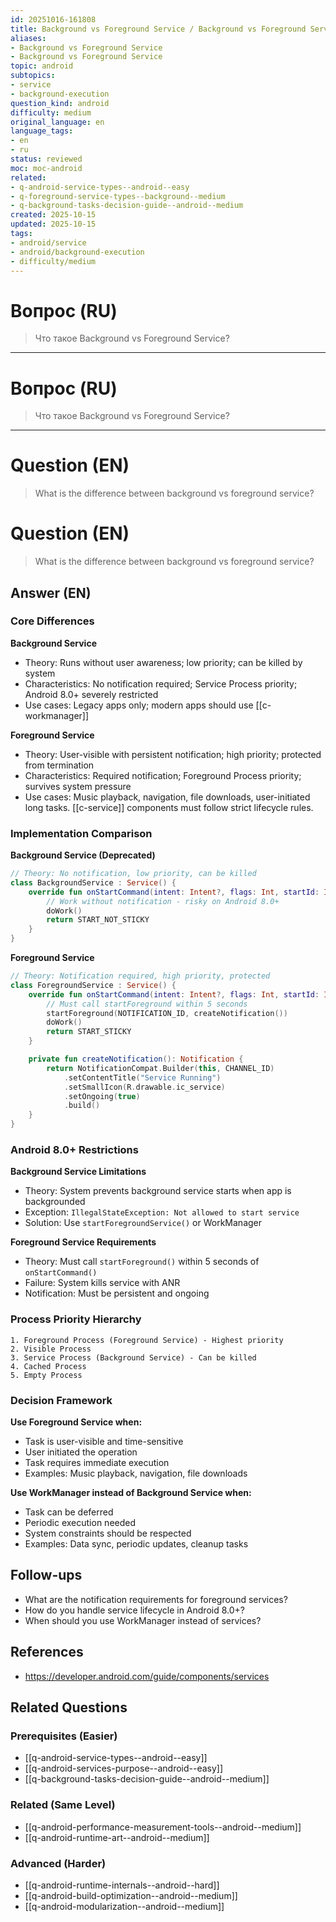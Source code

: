 ```yaml
---
id: 20251016-161808
title: Background vs Foreground Service / Background vs Foreground Service
aliases:
- Background vs Foreground Service
- Background vs Foreground Service
topic: android
subtopics:
- service
- background-execution
question_kind: android
difficulty: medium
original_language: en
language_tags:
- en
- ru
status: reviewed
moc: moc-android
related:
- q-android-service-types--android--easy
- q-foreground-service-types--background--medium
- q-background-tasks-decision-guide--android--medium
created: 2025-10-15
updated: 2025-10-15
tags:
- android/service
- android/background-execution
- difficulty/medium
---
```


# Вопрос (RU)
> Что такое Background vs Foreground Service?

---

# Вопрос (RU)
> Что такое Background vs Foreground Service?

---

# Question (EN)
> What is the difference between background vs foreground service?

# Question (EN)
> What is the difference between background vs foreground service?

## Answer (EN)
### Core Differences

**Background Service**
- Theory: Runs without user awareness; low priority; can be killed by system
- Characteristics: No notification required; Service Process priority; Android 8.0+ severely restricted
- Use cases: Legacy apps only; modern apps should use [[c-workmanager]]

**Foreground Service**
- Theory: User-visible with persistent notification; high priority; protected from termination
- Characteristics: Required notification; Foreground Process priority; survives system pressure
- Use cases: Music playback, navigation, file downloads, user-initiated long tasks. [[c-service]] components must follow strict lifecycle rules.

### Implementation Comparison

**Background Service (Deprecated)**
```kotlin
// Theory: No notification, low priority, can be killed
class BackgroundService : Service() {
    override fun onStartCommand(intent: Intent?, flags: Int, startId: Int): Int {
        // Work without notification - risky on Android 8.0+
        doWork()
        return START_NOT_STICKY
    }
}
```

**Foreground Service**
```kotlin
// Theory: Notification required, high priority, protected
class ForegroundService : Service() {
    override fun onStartCommand(intent: Intent?, flags: Int, startId: Int): Int {
        // Must call startForeground within 5 seconds
        startForeground(NOTIFICATION_ID, createNotification())
        doWork()
        return START_STICKY
    }

    private fun createNotification(): Notification {
        return NotificationCompat.Builder(this, CHANNEL_ID)
            .setContentTitle("Service Running")
            .setSmallIcon(R.drawable.ic_service)
            .setOngoing(true)
            .build()
    }
}
```

### Android 8.0+ Restrictions

**Background Service Limitations**
- Theory: System prevents background service starts when app is backgrounded
- Exception: `IllegalStateException: Not allowed to start service`
- Solution: Use `startForegroundService()` or WorkManager

**Foreground Service Requirements**
- Theory: Must call `startForeground()` within 5 seconds of `onStartCommand()`
- Failure: System kills service with ANR
- Notification: Must be persistent and ongoing

### Process Priority Hierarchy

```
1. Foreground Process (Foreground Service) - Highest priority
2. Visible Process
3. Service Process (Background Service) - Can be killed
4. Cached Process
5. Empty Process
```

### Decision Framework

**Use Foreground Service when:**
- Task is user-visible and time-sensitive
- User initiated the operation
- Task requires immediate execution
- Examples: Music playback, navigation, file downloads

**Use WorkManager instead of Background Service when:**
- Task can be deferred
- Periodic execution needed
- System constraints should be respected
- Examples: Data sync, periodic updates, cleanup tasks

## Follow-ups

- What are the notification requirements for foreground services?
- How do you handle service lifecycle in Android 8.0+?
- When should you use WorkManager instead of services?

## References

- https://developer.android.com/guide/components/services

## Related Questions

### Prerequisites (Easier)
- [[q-android-service-types--android--easy]]
- [[q-android-services-purpose--android--easy]]
- [[q-background-tasks-decision-guide--android--medium]]

### Related (Same Level)
- [[q-android-performance-measurement-tools--android--medium]]
- [[q-android-runtime-art--android--medium]]

### Advanced (Harder)
- [[q-android-runtime-internals--android--hard]]
- [[q-android-build-optimization--android--medium]]
- [[q-android-modularization--android--medium]]